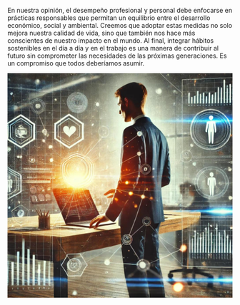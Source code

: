 En nuestra opinión, el desempeño profesional y personal debe enfocarse en prácticas responsables que permitan un equilibrio entre el desarrollo económico, social y ambiental. Creemos que adoptar estas medidas no solo mejora nuestra calidad de vida, sino que también nos hace más conscientes de nuestro impacto en el mundo. Al final, integrar hábitos sostenibles en el día a día y en el trabajo es una manera de contribuir al futuro sin comprometer las necesidades de las próximas generaciones. Es un compromiso que todos deberíamos asumir.


![holaa](img/epa.jpg)
